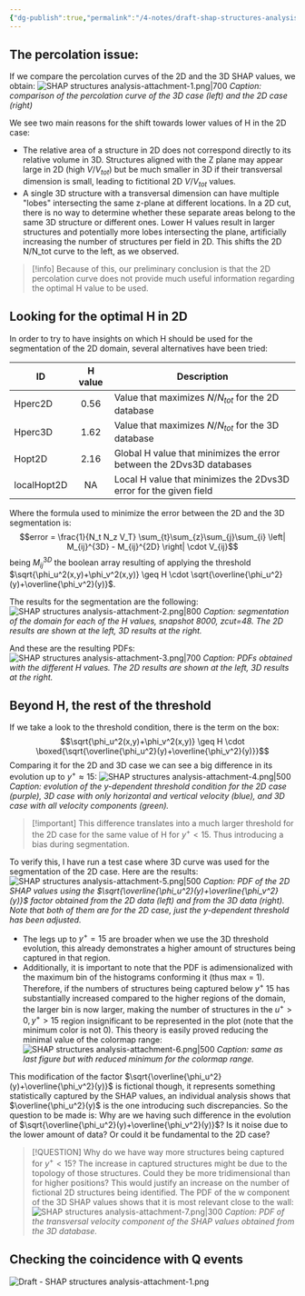 ```yaml
---
{"dg-publish":true,"permalink":"/4-notes/draft-shap-structures-analysis/"}
---
```


## The percolation issue:
If we compare the percolation curves of the 2D and the 3D SHAP values, we obtain:
![SHAP structures analysis-attachment-1.png|700](/img/user/9%20Operational/91%20Assets/SHAP%20structures%20analysis-attachment-1.png)
*Caption: comparison of the percolation curve of the 3D case (left) and the 2D case (right)*

We see two main reasons for the shift towards lower values of H in the 2D case:
- The relative area of a structure in 2D does not correspond directly to its relative volume in 3D. Structures aligned with the Z plane may appear large in 2D (high $V/V_{tot}$) but be much smaller in 3D if their transversal dimension is small, leading to fictitional 2D $V/V_{tot}$ values.
- A single 3D structure with a transversal dimension can have multiple "lobes" intersecting the same z-plane at different locations. In a 2D cut, there is no way to determine whether these separate areas belong to the same 3D structure or different ones. Lower H values result in larger structures and potentially more lobes intersecting the plane, artificially increasing the number of structures per field in 2D. This shifts the 2D N/N_tot curve to the left, as we observed.

> [!info] Because of this, our preliminary conclusion is that the 2D percolation curve does not provide much useful information regarding the optimal H value to be used.

## Looking for the optimal H in 2D
In order to try to have insights on which H should be used for the segmentation of the 2D domain, several alternatives have been tried:

| ID          | H value | Description                                                          |
| ----------- | :-----: | -------------------------------------------------------------------- |
| Hperc2D     |  0.56   | Value that maximizes $N/N_{tot}$ for the 2D database                 |
| Hperc3D     |  1.62   | Value that maximizes $N/N_{tot}$ for the 3D database                 |
| Hopt2D      |  2.16   | Global H value that minimizes the error between the 2Dvs3D databases |
| localHopt2D |   NA    | Local H value that minimizes the 2Dvs3D error for the given field    |

Where the formula used to minimize the error between the 2D and the 3D segmentation is:
$$error = \frac{1}{N_t N_z V_T} \sum_{t}\sum_{z}\sum_{j}\sum_{i} \left| M_{ij}^{3D} - M_{ij}^{2D} \right| \cdot V_{ij}$$
being $M_{ij}^{3D}$ the boolean array resulting of applying the threshold $\sqrt{\phi_u^2(x,y)+\phi_v^2(x,y)} \geq H \cdot \sqrt{\overline{\phi_u^2}(y)+\overline{\phi_v^2}(y)}$.

The results for the segmentation are the following:
![SHAP structures analysis-attachment-2.png|800](/img/user/9%20Operational/91%20Assets/SHAP%20structures%20analysis-attachment-2.png)
*Caption: segmentation of the domain for each of the H values, snapshot 8000, zcut=48. The 2D results are shown at the left, 3D results at the right.*

And these are the resulting PDFs:
![SHAP structures analysis-attachment-3.png|700](/img/user/9%20Operational/91%20Assets/SHAP%20structures%20analysis-attachment-3.png)
*Caption: PDFs obtained with the different H values. The 2D results are shown at the left, 3D results at the right.*

## Beyond H, the rest of the threshold
If we take a look to the threshold condition, there is the term on the box:
$$\sqrt{\phi_u^2(x,y)+\phi_v^2(x,y)} \geq H \cdot \boxed{\sqrt{\overline{\phi_u^2}(y)+\overline{\phi_v^2}(y)}}$$
Comparing it for the 2D and 3D case we can see a big difference in its evolution up to $y^+\approx 15$:
![SHAP structures analysis-attachment-4.png|500](/img/user/9%20Operational/91%20Assets/SHAP%20structures%20analysis-attachment-4.png)
*Caption: evolution of the y-dependent threshold condition for the 2D case (purple), 3D case with only horizontal and vertical velocity (blue), and 3D case with all velocity components (green).*

> [!important] This difference translates into a much larger threshold for the 2D case for the same value of H for $y^+<15$. Thus introducing a bias during segmentation.

To verify this, I have run a test case where 3D curve was used for the segmentation of the 2D case. Here are the results:
![SHAP structures analysis-attachment-5.png|500](/img/user/9%20Operational/91%20Assets/SHAP%20structures%20analysis-attachment-5.png) 
*Caption: PDF of the 2D SHAP values using the $\sqrt{\overline{\phi_u^2}(y)+\overline{\phi_v^2}(y)}$ factor obtained from the 2D data (left) and from the 3D data (right). Note that both of them are for the 2D case, just the y-dependent threshold has been adjusted.*

- The legs up to $y^+=15$ are broader when we use the 3D threshold evolution, this already demonstrates a higher amount of structures being captured in that region. 
- Additionally, it is important to note that the PDF is adimensionalized with the maximum bin of the histograms conforming it (thus max = 1). Therefore, if the numbers of structures being captured below $y^+$ 15 has substantially increased compared to the higher regions of the domain, the larger bin is now larger, making the number of structures in the $u^+>0, y^+>15$ region insignificant to be represented in the plot (note that the minimum color is not 0).
  This theory is easily proved reducing the minimal value of the colormap range:
![SHAP structures analysis-attachment-6.png|500](/img/user/9%20Operational/91%20Assets/SHAP%20structures%20analysis-attachment-6.png)
*Caption: same as last figure but with reduced minimum for the colormap range.*

This modification of the factor $\sqrt{\overline{\phi_u^2}(y)+\overline{\phi_v^2}(y)}$ is fictional though, it represents something statistically captured by the SHAP values, an individual analysis shows that $\overline{\phi_u^2}(y)$ is the one introducing such discrepancies. So the question to be made is: Why are we having such difference in the evolution of $\sqrt{\overline{\phi_u^2}(y)+\overline{\phi_v^2}(y)}$? Is it noise due to the lower amount of data? Or could it be fundamental to the 2D case?

> [!QUESTION] Why do we have way more structures being captured for $y^+<15$?
> The increase in captured structures might be due to the topology of those structures. Could they be more tridimensional than for higher positions? This would justify an increase on the number of fictional 2D structures being identified. The PDF of the w component of the 3D SHAP values shows that it is most relevant close to the wall:
> ![SHAP structures analysis-attachment-7.png|300](/img/user/9%20Operational/91%20Assets/SHAP%20structures%20analysis-attachment-7.png)
> *Caption: PDF of the transversal velocity component of the SHAP values obtained from the 3D database.*

## Checking the coincidence with Q events
![Draft - SHAP structures analysis-attachment-1.png](/img/user/9%20Operational/91%20Assets/Draft%20-%20SHAP%20structures%20analysis-attachment-1.png)


